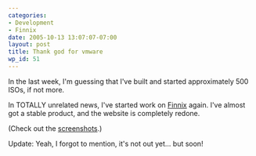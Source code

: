 ```yaml
---
categories:
- Development
- Finnix
date: 2005-10-13 13:07:07-07:00
layout: post
title: Thank god for vmware
wp_id: 51
---
```

In the last week, I'm guessing that I've built and started approximately 500 ISOs, if not more.

In TOTALLY unrelated news, I've started work on [Finnix](https://www.finnix.org/) again. I've almost got a stable product, and the website is completely redone.

(Check out the [screenshots](https://www.finnix.org/Screenshots).)

Update: Yeah, I forgot to mention, it's not out yet... but soon!
